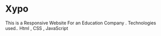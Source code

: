# Xypo
 This is a Responsive Website For an Education Company . Technologies used.. Html , CSS , JavaScript
